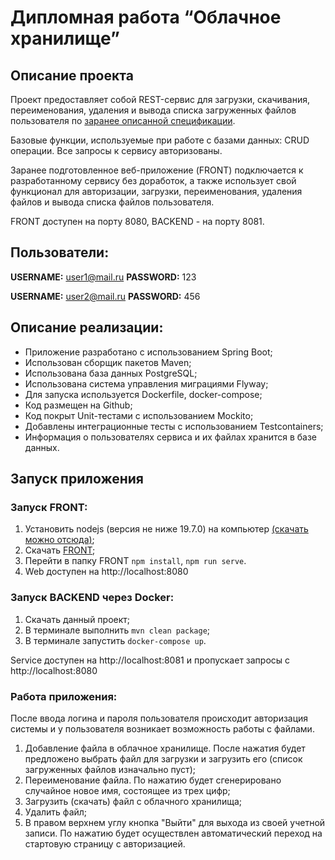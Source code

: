 # Дипломная работа “Облачное хранилище”

## Описание проекта

Проект предоставляет собой REST-сервис для загрузки, скачивания, переименования, удаления и вывода списка загруженных файлов пользователя по [заранее описанной спецификации](CloudServiceSpecification.yaml).

Базовые функции, используемые при работе с базами данных: CRUD операции. Все запросы к сервису авторизованы.

Заранее подготовленное веб-приложение (FRONT) подключается к разработанному сервису без доработок,
а также использует свой функционал для авторизации, загрузки, переименования, удаления файлов и вывода списка файлов пользователя.

FRONT доступен на порту 8080, BACKEND - на порту 8081.

## Пользователи:

**USERNAME:** user1@mail.ru **PASSWORD:** 123

**USERNAME:** user2@mail.ru **PASSWORD:** 456

## Описание реализации:

- Приложение разработано с использованием Spring Boot;
- Использован сборщик пакетов Maven;
- Использована база данных PostgreSQL;
- Использована система управления миграциями Flyway;
- Для запуска используется Dockerfile, docker-compose;
- Код размещен на Github;
- Код покрыт Unit-тестами с использованием Mockito;
- Добавлены интеграционные тесты с использованием Testcontainers;
- Информация о пользователях сервиса и их файлах хранится в базе данных.

## Запуск приложения

### Запуск FRONT:

1. Установить nodejs (версия не ниже 19.7.0) на компьютер [(скачать можно отсюда)](https://nodejs.org/ru/download/current);
2. Скачать [FRONT](https://github.com/netology-code/jd-homeworks/tree/master/diploma/netology-diplom-frontend);
3. Перейти в папку FRONT `npm install`, `npm run serve`.
4. Web доступен на http://localhost:8080

### Запуск BACKEND через Docker:

1. Скачать данный проект;
2. В терминале выполнить `mvn clean package`;
3. В терминале запустить `docker-compose up`.

Service доступен на http://localhost:8081 и пропускает запросы с http://localhost:8080

### Работа приложения:

После ввода логина и пароля пользователя происходит авторизация системы и у пользователя возникает возможность работы с файлами.

1. Добавление файла в облачное хранилище. После нажатия будет предложено выбрать файл для загрузки и загрузить его
   (список загруженных файлов изначально пуст);
2. Переименование файла. По нажатию будет сгенерировано случайное новое имя, состоящее из трех цифр;
3. Загрузить (скачать) файл с облачного хранилища;
4. Удалить файл;
5. В правом верхнем углу кнопка "Выйти" для выхода из своей учетной записи. 
По нажатию будет осуществлен автоматический переход на стартовую страницу с авторизацией.
